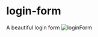# login-form
A beautiful login form
![loginForm](https://github.com/JohnnyLouisTech/login-form/assets/29494723/26b8bd8e-1245-4954-bdda-09f62600f12d)
